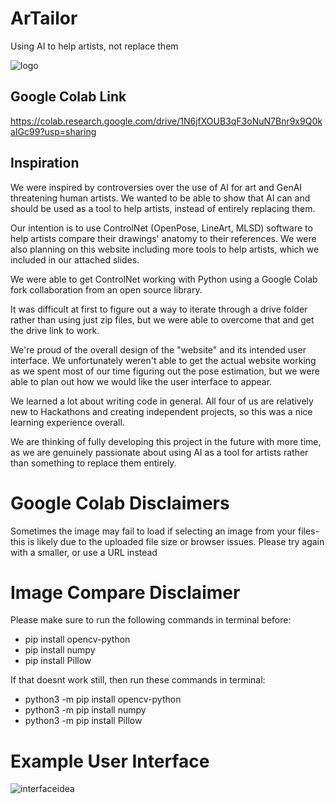 # ArTailor
Using AI to help artists, not replace them

![logo](https://github.com/user-attachments/assets/84dc2c9a-6e33-46e0-854c-2948aed51888)


## Google Colab Link
https://colab.research.google.com/drive/1N6jfXOUB3qF3oNuN7Bnr9x9Q0kaIGc99?usp=sharing

## Inspiration
We were inspired by controversies over the use of AI for art and GenAI threatening human artists. We wanted to be able to show that AI can and should be used as a tool to help artists, instead of entirely replacing them. 

Our intention is to use ControlNet (OpenPose, LineArt, MLSD) software to help artists compare their drawings' anatomy to their references. We were also planning on this website including more tools to help artists, which we included in our attached slides. 

We were able to get ControlNet working with Python using a Google Colab fork collaboration from an open source library. 

It was difficult at first to figure out a way to iterate through a drive folder rather than using just zip files, but we were able to overcome that and get the drive link to work. 

We're proud of the overall design of the "website" and its intended user interface. We unfortunately weren't able to get the actual website working as we spent most of our time figuring out the pose estimation, but we were able to plan out how we would like the user interface to appear. 

We learned a lot about writing code in general. All four of us are relatively new to Hackathons and creating independent projects, so this was a nice learning experience overall. 

We are thinking of fully developing this project in the future with more time, as we are genuinely passionate about using AI as a tool for artists rather than something to replace them entirely. 

# Google Colab Disclaimers
Sometimes the image may fail to load if selecting an image from your files- this is likely due to the uploaded file size or browser issues. Please try again with a smaller, or use a URL instead

# Image Compare Disclaimer
Please make sure to run the following commands in terminal before: 
- pip install opencv-python
- pip install numpy
- pip install Pillow
  
If that doesnt work still, then run these commands in terminal:
- python3 -m pip install opencv-python
- python3 -m pip install numpy 
- python3 -m pip install Pillow

# Example User Interface
![interfaceidea](https://github.com/user-attachments/assets/045fd320-c933-49fd-8293-7eabb881726e)








